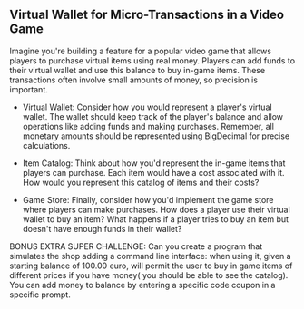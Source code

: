 ## Virtual Wallet for Micro-Transactions in a Video Game

Imagine you're building a feature for a popular video game that allows players to purchase virtual items using real money. Players can add funds to their virtual wallet and use this balance to buy in-game items. These transactions often involve small amounts of money, so precision is important.

- Virtual Wallet: Consider how you would represent a player's virtual wallet. The wallet should keep track of the player's balance and allow operations like adding funds and making purchases. Remember, all monetary amounts should be represented using BigDecimal for precise calculations.

- Item Catalog: Think about how you'd represent the in-game items that players can purchase. Each item would have a cost associated with it. How would you represent this catalog of items and their costs?

- Game Store: Finally, consider how you'd implement the game store where players can make purchases. How does a player use their virtual wallet to buy an item? What happens if a player tries to buy an item but doesn't have enough funds in their wallet?

BONUS EXTRA SUPER CHALLENGE: Can you create a program that simulates the shop adding a command line interface: when using it, given a starting balance of 100.00 euro, will permit the user to buy in game items of different prices if you have money( you should be able to see the catalog). You can add money to balance by entering a specific code coupon in a specific prompt.